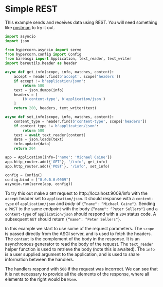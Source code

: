 # Simple REST

This example sends and receives data using REST. You will need something like
[postman](https://www.getpostman.com/) to try it out.

```python
import asyncio
import json

from hypercorn.asyncio import serve
from hypercorn.config import Config
from bareasgi import Application, text_reader, text_writer
import bareutils.header as header

async def get_info(scope, info, matches, content):
    accept = header.find(b'accept', scope['headers'])
    if accept != b'application/json':
        return 500
    text = json.dumps(info)
    headers = [
        (b'content-type', b'application/json')
    ]
    return 200, headers, text_writer(text)

async def set_info(scope, info, matches, content):
    content_type = header.find(b'content-type', scope['headers'])
    if content_type != b'application/json':
        return 500
    text = await text_reader(content)
    data = json.loads(text)
    info.update(data)
    return 204

app = Application(info={'name': 'Michael Caine'})
app.http_router.add({'GET'}, '/info', get_info)
app.http_router.add({'POST'}, '/info', set_info)

config = Config()
config.bind = ["0.0.0.0:9009"]
asyncio.run(serve(app, config))
```

To try this out make a `GET` request to http://localhost:9009/info with the
`accept` header set to `application/json`. It should response with a
`content-type` of `application/json` and *body* of `{“name": “Michael Caine"}`.
Sending a `POST` to the same endpoint with the body `{“name": “Peter Sellers"}`
and a `content-type` of `application/json` should respond with a `204` status
code. A subsequent `GET` should return `{“name": “Peter Sellers"}`.

In this example we start to use some of the request parameters. The `scope` is
passed directly from the ASGI server, and is used to fetch the headers. The
`content` is the complement of the body in the response. It is an asynchronous
generator to read the body of the request. The `text_reader` helper function is
used to retrieve the body (note this is awaited). The `info` is a user supplied
argument to the application, and is used to share information between the
handlers.

The handlers respond with `500` if the request was incorrect. We can see that it
is not necessary to provide all the elements of the response, where all elements
to the right would be `None`.


